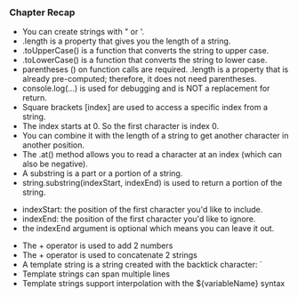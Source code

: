 ### Chapter Recap
- You can create strings with " or '.
- .length is a property that gives you the length of a string.
- .toUpperCase() is a function that converts the string to upper case.
- .toLowerCase() is a function that converts the string to lower case.
- parentheses () on function calls are required. .length is a property that is already pre-computed; therefore, it does not need parentheses.
- console.log(...) is used for debugging and is NOT a replacement for return.
- Square brackets [index] are used to access a specific index from a string.
- The index starts at 0. So the first character is index 0.
- You can combine it with the length of a string to get another character in another position.
- The .at() method allows you to read a character at an index (which can also be negative).
- A substring is a part or a portion of a string.
- string.substring(indexStart, indexEnd) is used to return a portion of the string.
* indexStart: the position of the first character you'd like to include.
* indexEnd: the position of the first character you'd like to ignore.
* the indexEnd argument is optional which means you can leave it out.
- The + operator is used to add 2 numbers
- The + operator is used to concatenate 2 strings
- A template string is a string created with the backtick character: `
- Template strings can span multiple lines
- Template strings support interpolation with the ${variableName} syntax